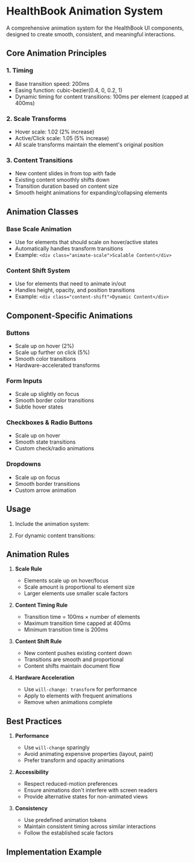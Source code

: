 # HealthBook Animation System

A comprehensive animation system for the HealthBook UI components, designed to create smooth, consistent, and meaningful interactions.

## Core Animation Principles

### 1. Timing
- Base transition speed: 200ms
- Easing function: cubic-bezier(0.4, 0, 0.2, 1)
- Dynamic timing for content transitions: 100ms per element (capped at 400ms)

### 2. Scale Transforms
- Hover scale: 1.02 (2% increase)
- Active/Click scale: 1.05 (5% increase)
- All scale transforms maintain the element's original position

### 3. Content Transitions
- New content slides in from top with fade
- Existing content smoothly shifts down
- Transition duration based on content size
- Smooth height animations for expanding/collapsing elements

## Animation Classes

### Base Scale Animation
- Use for elements that should scale on hover/active states
- Automatically handles transform transitions
- Example: `<div class="animate-scale">Scalable Content</div>`

### Content Shift System

- Use for elements that need to animate in/out
- Handles height, opacity, and position transitions
- Example: `<div class="content-shift">Dynamic Content</div>`

## Component-Specific Animations

### Buttons
- Scale up on hover (2%)
- Scale up further on click (5%)
- Smooth color transitions
- Hardware-accelerated transforms

### Form Inputs
- Scale up slightly on focus
- Smooth border color transitions
- Subtle hover states

### Checkboxes & Radio Buttons
- Scale up on hover
- Smooth state transitions
- Custom check/radio animations

### Dropdowns
- Scale up on focus
- Smooth border transitions
- Custom arrow animation

## Usage

1. Include the animation system:

2. For dynamic content transitions:

## Animation Rules

1. **Scale Rule**
   - Elements scale up on hover/focus
   - Scale amount is proportional to element size
   - Larger elements use smaller scale factors

2. **Content Timing Rule**
   - Transition time = 100ms × number of elements
   - Maximum transition time capped at 400ms
   - Minimum transition time is 200ms

3. **Content Shift Rule**
   - New content pushes existing content down
   - Transitions are smooth and proportional
   - Content shifts maintain document flow

4. **Hardware Acceleration**
   - Use `will-change: transform` for performance
   - Apply to elements with frequent animations
   - Remove when animations complete

## Best Practices

1. **Performance**
   - Use `will-change` sparingly
   - Avoid animating expensive properties (layout, paint)
   - Prefer transform and opacity animations

2. **Accessibility**
   - Respect reduced-motion preferences
   - Ensure animations don't interfere with screen readers
   - Provide alternative states for non-animated views

3. **Consistency**
   - Use predefined animation tokens
   - Maintain consistent timing across similar interactions
   - Follow the established scale factors

## Implementation Example
